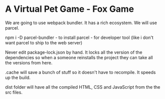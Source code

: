 # A Virtual Pet Game - Fox Game

We are going to use webpack bundler. It has a rich ecosystem. We will use parcel.

npm i -D parcel-bundler - to install parcel - for developer tool (like i don't want parcel to ship to the web server)

Never edit package-lock.json by hand. It locks all the version of the dependencies so when a someone reinstalls the project they can take all the versions from here.

.cache will save a bunch of stuff so it doesn't have to recompile. It speeds up the build.

dist folder will have all the compiled HTML, CSS and JavaScript from the the src files.

